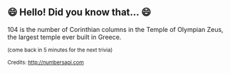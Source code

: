 ## 😄 Hello! Did you know that... 😄
104 is the number of Corinthian columns in the Temple of Olympian Zeus, the largest temple ever built in Greece.

<sup>(come back in 5 minutes for the next trivia)</sup>


<sup>Credits: http://numbersapi.com</sup>
